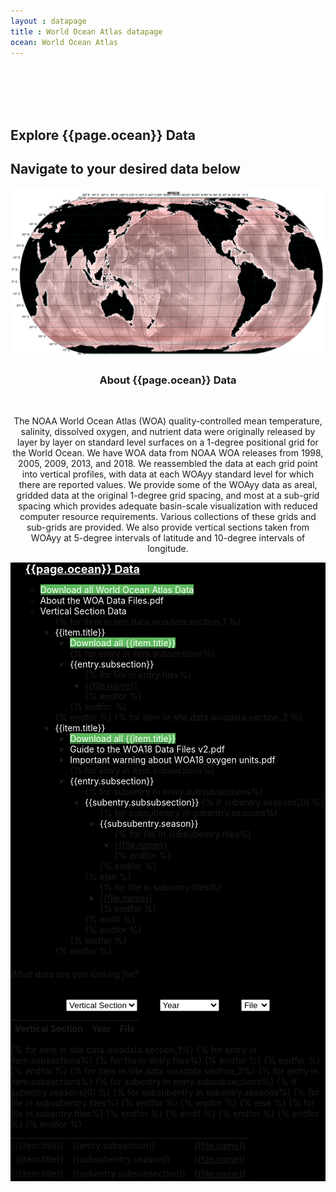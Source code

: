 ```yaml
---
layout : datapage
title : World Ocean Atlas datapage
ocean: World Ocean Atlas
---
```


<section id="hero">
	<div class="hero-container">
		<br>
		<br>
		<br>
		<br>
		<h1>Explore {{page.ocean}} Data</h1>
		<h2>Navigate to your desired data below</h2>
		<center><img src="assets/images/woamap.jpg" alt="" class="responsive"></center>
	</div>
</section>
<!-- #hero -->
<section id="call-to-action1">
	<section id="call-to-action3">
		<div class="container wow fadeIn">
			<div class="col-lg-9 text-center text-lg-left" style="flex:0 0 100%;max-width:100%">
				<h3 class="cta-title1" style="text-align:center">About {{page.ocean}} Data</h3>
				<br>
				<p class="cta-text1" style="text-align:center">The NOAA World Ocean Atlas (WOA) quality-controlled mean temperature, salinity, dissolved oxygen, and nutrient data were originally released by layer by layer on standard level surfaces on a 1-degree positional grid for the World Ocean. We have WOA data from NOAA WOA releases from 1998, 2005, 2009, 2013, and 2018. We reassembled the data at each grid point into vertical profiles, with data at each WOAyy standard level for which there are reported values. We provide some of the WOAyy data as areal, gridded data at the original 1-degree grid spacing, and most at a sub-grid spacing which provides adequate basin-scale visualization with reduced computer resource requirements. Various collections of these grids and sub-grids are provided. We also provide vertical sections taken from WOAyy at 5-degree intervals of latitude and 10-degree intervals of longitude.</p>
			</div>
		</div>
	</section>
</section>
<!-- #call-to-action -->
<div id="collapseDVR3" class="panel-collapse collapse in" style="background-color: black">
	<div class="tree ">
		<div class="myBox">
			<ul> <span style="color:white;font-size:large"><b><u>{{page.ocean}} Data</u></b></span>
				<ul>
					<li><a href="#"><span style="background:#5cb85c;color:white">Download all World Ocean Atlas Data</span></a></li>
					<li><a href="assets/documents/About the WOA Data Files.pdf"><span style="color:white">About the WOA Data Files.pdf</span></a></li>
					<li> <span style="color:white"><i class="fa fa-plus-square" style="color:white"></i>Vertical Section Data</span>
						<ul> {% for item in site.data.woadata.section_1 %}
							<li> <span style="color:white"><i class="fa fa-plus-square" style="color:white"></i>{{item.title}}</span>
								<ul>
									<li><a href="{{item.zip_path}}"><span style="background:#5cb85c;color:white">Download all {{item.title}} </span></a></li> {% for entry in item.subsections%}
									<li> <span style="color:white"><i class="fa fa-plus-square" style="color:white"></i>{{entry.subsection}}</span>
										<ul> {% for file in entry.files%}
											<li><span style="color:white"><a href="{{file.path}}">{{file.name}}</a></span></li> {% endfor %}
										</ul>
									</li> {% endfor %} 
								</ul>
							</li> {% endfor %} {% for item in site.data.woadata.section_2 %}
							<li> <span style="color:white"><i class="fa fa-plus-square" style="color:white"></i>{{item.title}}</span>
								<ul>
									<li><a href="{{item.zip_path}}"><span style="background:#5cb85c;color:white">Download all {{item.title}} </span></a></li>
									<li><a href="assets/documents/Guide to the WOA18 Data Files v2.pdf"><span style="color:white">Guide to the WOA18 Data Files v2.pdf</span></a></li>
									<li><a href="assets/documents/Important warning about WOA18 oxygen units.pdf"><span style="color:white">Important warning about WOA18 oxygen units.pdf</span></a></li>
									{% for entry in item.subsections%}
									<li> <span style="color:white"><i class="fa fa-plus-square" style="color:white"></i>{{entry.subsection}}</span>
										<ul> {% for subentry in entry.subsubsections%}
											<li> <span style="color:white"><i class="fa fa-plus-square" style="color:white"></i>{{subentry.subsubsection}}</span> {% if subentry.seasons[0] %}
												<ul> {% for subsubentry in subentry.seasons%}
													<li> <span style="color:white"><i class="fa fa-plus-square" style="color:white"></i>{{subsubentry.season}}</span>
														<ul> {% for file in subsubentry.files%}
															<li><span style="color:white"><a href="{{file.path}}">{{file.name}}</a></span></li>{% endfor %} 
														</ul>
													</li> {% endfor %} 
												</ul> 
											{% else %}
												<ul> {% for file in subentry.files%}
													<li><span style="color:white"><a href="{{file.path}}">{{file.name}}</a></span></li> {% endfor %} 
												</ul> 
											{% endif %} 
											</li> {% endfor %}
										</ul>
									</li> {% endfor %} 
								</ul>
							</li> {% endfor %} 
						</ul>
					</li>
				</ul>
			</ul>
		</div>
	</div>
		<div class="container h-100" >
			<div class="row h-100 align-items-center justify-content-center">
				<div class="col-12 col-md-10">
					<div class="hero-search-form">
						<div class="tab-content" id="nav-tabContent">
							<div class="tab-pane fade show active" id="nav-places" role="tabpanel" aria-labelledby="nav-places-tab">
								<h6>What data are you looking for?</h6>
								<div class="row">
									<form action="#" method="get">
										<center>
											<select class="custom-select" id="verticalSectionDropdown">
												<option value="All" selected="selected">Vertical Section</option> {% for item in site.data.woadata.section_1%}
												<option value="{{item.title}}">{{item.title}}</option> {% endfor %} </select> &nbsp;&nbsp;&nbsp;&nbsp;&nbsp;&nbsp;&nbsp;
											<select class="custom-select" id="yearDropdown">
												<option value="All">Year</option> {% for item in site.data.woadata.yeardropdown %}
												<option value="{{item.year}}">{{item.year}}</option> {% endfor %} </select> &nbsp;&nbsp;&nbsp;&nbsp;&nbsp;&nbsp;&nbsp;
											<select class="custom-select" id="fileDropdown">
												<option value="All">File</option>
												<option value=".csv">.csv</option>
												<option value=".jos">.jos</option>
												<option value=".txt">.txt</option>
												<option value=".joa">.joa</option>
												<option value=".zip">.zip</option>
											</select>
										</center>
									</form>
								</div>
							</div>
						</div>
					</div>
				</div>
			</div>
		</div>
			<div class="container-table100">
				<div class="wrap-table100">
					<div class="table100 ver3 m-b-110">
						<div class="table100-head">
							<table>
								<thead>
									<tr class="row100 head">
										<th class="cell100 column1">Vertical Section</th>
										<th class="cell100 column2">Year</th>
										<th class="cell100 column4">File</th>
									</tr>
								</thead>
							</table>
						</div>
						<div class="table100-body js-pscroll" style="max-height:1500px">
							<table class="table" id="datatable1">
								<tbody id="datatable"> 
									{% for item in site.data.woadata.section_1%} 
										{% for entry in item.subsections%} 
											{% for file in entry.files%}
												<tr>
													<td class="cell100 column1">{{item.title}}</td>
													<td class="cell100 column2">{{entry.subsection}}</td>
													<td class="cell100 column4"><a href="{{file.path}}">{{file.name}}</a></td>
												</tr> 
											{% endfor %} 
										{% endfor %} 
									{% endfor %} 
									{% for item in site.data.woadata.section_2%} 
										{% for entry in item.subsections%} 
											{% for subentry in entry.subsubsections%}
											{% if subentry.seasons[0] %}
											{% for subsubentry in subentry.seasons%}
											{% for file in subsubentry.files%}
												<tr>
													<td class="cell100 column1">{{item.title}}</td>
													<td class="cell100 column2">{{subsubentry.season}}</td>
													<td class="cell100 column4"><a href="{{file.path}}">{{file.name}}</a></td>
												</tr> 
											{% endfor %} 
											{% endfor %} 
											{% else %}
											{% for file in subentry.files%}
												<tr>
													<td class="cell100 column1">{{item.title}}</td>
													<td class="cell100 column2">{{subentry.subsubsection}}</td>
													<td class="cell100 column4"><a href="{{file.path}}">{{file.name}}</a></td>
												</tr> 
											{% endfor %}
											{% endif %}
											{% endfor %} 
										{% endfor %} 
									{% endfor %} 
								</tbody>
							</table>
						</div>
					</div>
				</div>
			</div>
</div>
